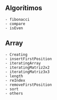 ## Algorítimos
    - fibonacci
    - compare
    - isEven

## Array
    - Creating
    - insertFirstPosition
    - iteratingArray
    - iteratingMatriz2x2
    - iteratingMatriz3x3
    - length
    - reIndex
    - removeFirstPosition
    - sort
    - others